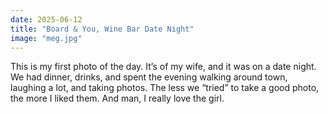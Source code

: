 ```yaml
---
date: 2025-06-12
title: "Board & You, Wine Bar Date Night"
image: "meg.jpg"
---
```


This is my first photo of the day. It’s of my wife, and it was on a date night. We had dinner, drinks, and spent the evening walking around town, laughing a lot, and taking photos. The less we “tried” to take a good photo, the more I liked them. And man, I really love the girl.

